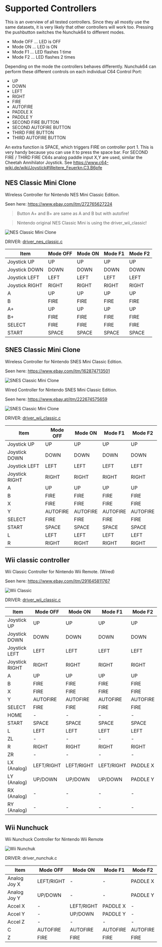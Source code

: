# Supported Controllers

This is an overview of all tested controllers.
Since they all mostly use the same datasets, it is very likely that other controllers will work too.
Pressing the pushbutton switches the Nunchuk64 to different modes.

- Mode OFF ... LED is OFF
- Mode ON  ... LED is ON
- Mode F1  ... LED flashes 1 time
- Mode F2  ... LED flashes 2 times

Depending on the mode the controllers behaves differently.
Nunchuk64 can perform these different controls on each individual C64 Control Port:

- UP
- DOWN
- LEFT
- RIGHT
- FIRE
- AUTOFIRE
- PADDLE X
- PADDLE Y
- SECOND FIRE BUTTON
- SECOND AUTOFIRE BUTTON
- THIRD FIRE BUTTON
- THIRD AUTOFIRE BUTTON

An extra function is SPACE, which triggers FIRE on controller port 1.
This is very handy because you can use it to press the space bar.
For SECOND FIRE / THIRD FIRE C64s analog paddle input X,Y are used, similar the Cheetah Annihilator Joystick.
See https://www.c64-wiki.de/wiki/Joystick#Weitere_Feuerkn.C3.B6pfe

## NES Classic Mini Clone
Wireless Controller for Nintendo NES Mini Classic Edition.

Seen here: https://www.ebay.com/itm/272765627224
> Button A+ and B+ are same as A and B but with autofire!

> Nintendo original NES Classic Mini is using the driver_wii_classic!

![NES Classic Mini Clone](nes_classic_mini_clone.jpg)

DRIVER: [driver_nes_classic.c]

| Item          |Mode OFF  |Mode ON   |Mode F1   |Mode F2   |
| --------------|----------|----------|----------|----------|
| Joystick UP   |UP        |UP        |UP        |UP        |
| Joystick DOWN |DOWN      |DOWN      |DOWN      |DOWN      |
| Joystick LEFT |LEFT      |LEFT      |LEFT      |LEFT      |
| Joystick RIGHT|RIGHT     |RIGHT     |RIGHT     |RIGHT     |
| A             |UP        |UP        |UP        |UP        |
| B             |FIRE      |FIRE      |FIRE      |FIRE      |
| A+            |UP        |UP        |UP        |UP        |
| B+            |FIRE      |FIRE      |FIRE      |FIRE      |
| SELECT        |FIRE      |FIRE      |FIRE      |FIRE      |
| START         |SPACE     |SPACE     |SPACE     |SPACE     |

## SNES Classic Mini Clone
Wireless Controller for Nintendo SNES Mini Classic Edition.

Seen here: https://www.ebay.com/itm/162874713501

![SNES Classic Mini Clone](snes_classic_mini_clone.jpg)

Wired Controller for Nintendo SNES Mini Classic Edition.

Seen here: https://www.ebay.at/itm/222674575659

![SNES Classic Mini Clone](snes_classic_mini_clone_wired.jpg)

DRIVER: [driver_wii_classic.c]

| Item          |Mode OFF  |Mode ON   |Mode F1   |Mode F2   |
| --------------|----------|----------|----------|----------|
| Joystick UP   |UP        |UP        |UP        |UP        |
| Joystick DOWN |DOWN      |DOWN      |DOWN      |DOWN      |
| Joystick LEFT |LEFT      |LEFT      |LEFT      |LEFT      |
| Joystick RIGHT|RIGHT     |RIGHT     |RIGHT     |RIGHT     |
| A             |UP        |UP        |UP        |UP        |
| B             |FIRE      |FIRE      |FIRE      |FIRE      |
| X             |FIRE      |FIRE      |FIRE      |FIRE      |
| Y             |AUTOFIRE  |AUTOFIRE  |AUTOFIRE  |AUTOFIRE  |
| SELECT        |FIRE      |FIRE      |FIRE      |FIRE      |
| START         |SPACE     |SPACE     |SPACE     |SPACE     |
| L             |LEFT      |LEFT      |LEFT      |LEFT      |
| R             |RIGHT     |RIGHT     |RIGHT     |RIGHT     |

## Wii classic controller
Wii Classic Controller for Nintendo Wii Remote. (Wired)

Seen here: https://www.ebay.com/itm/291645811767

![Wii Classic](wii_classic.jpg)

DRIVER: [driver_wii_classic.c]

| Item          |Mode OFF  |Mode ON   |Mode F1   |Mode F2   |
| --------------|----------|----------|----------|----------|
| Joystick UP   |UP        |UP        |UP        |UP        |
| Joystick DOWN |DOWN      |DOWN      |DOWN      |DOWN      |
| Joystick LEFT |LEFT      |LEFT      |LEFT      |LEFT      |
| Joystick RIGHT|RIGHT     |RIGHT     |RIGHT     |RIGHT     |
| A             |UP        |UP        |UP        |UP        |
| B             |FIRE      |FIRE      |FIRE      |FIRE      |
| X             |FIRE      |FIRE      |FIRE      |FIRE      |
| Y             |AUTOFIRE  |AUTOFIRE  |AUTOFIRE  |AUTOFIRE  |
| SELECT        |FIRE      |FIRE      |FIRE      |FIRE      |
| HOME          |-         |-         |-         |-         |
| START         |SPACE     |SPACE     |SPACE     |SPACE     |
| L             |LEFT      |LEFT      |LEFT      |LEFT      |
| ZL            |-         |-         |-         |-         |
| R             |RIGHT     |RIGHT     |RIGHT     |RIGHT     |
| ZR            |-         |-         |-         |-         |
| LX (Analog)   |LEFT/RIGHT|LEFT/RIGHT|LEFT/RIGHT|PADDLE X  |
| LY (Analog)   |UP/DOWN   |UP/DOWN   |UP/DOWN   |PADDLE Y  |
| RX (Analog)   |-         |-         |-         |-         |
| RY (Analog)   |-         |-         |-         |-         |

## Wii Nunchuck
Wii Nunchuck Controller for Nintendo Wii Remote

![Wii Nunchuk](wii_nunchuk.jpg)

DRIVER: driver_nunchuk.c

| Item          |Mode OFF  |Mode ON   |Mode F1   |Mode F2   |
| --------------|----------|----------|----------|----------|
| Analog Joy X  |LEFT/RIGHT|-         |-         |PADDLE X  |
| Analog Joy Y  |UP/DOWN   |-         |-         |PADDLE Y  |
| Accel X       |-         |LEFT/RIGHT|PADDLE X  |-         |
| Accel Y       |-         |UP/DOWN   |PADDLE Y  |-         |
| Accel Z       |-         |-         |-         |-         |
| C             |AUTOFIRE  |AUTOFIRE  |AUTOFIRE  |AUTOFIRE  |
| Z             |FIRE      |FIRE      |FIRE      |FIRE      |


[driver_nes_classic.c]: <https://github.com/djtulan/nunchuk64/blob/master/src/driver_nes_classic.c>
[driver_wii_classic.c]: <https://github.com/djtulan/nunchuk64/blob/master/src/driver_wii_classic.c>
